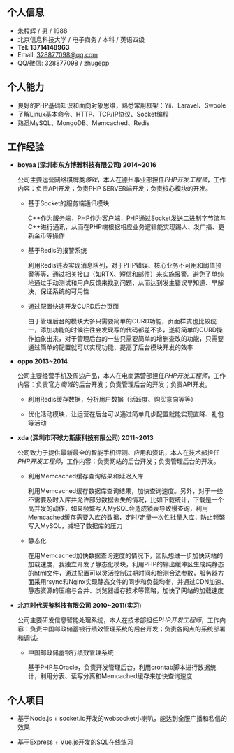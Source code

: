 ## 个人信息

- 朱程辉 / 男 / 1988
- 北京信息科技大学 / 电子商务 / 本科 / 英语四级
- **Tel: 13714148963**
- Email: 328877098@qq.com
- QQ/微信: 328877098 / zhugepp

## 个人能力

- 良好的PHP基础知识和面向对象思维，熟悉常用框架：Yii、Laravel、Swoole
- 了解Linux基本命令、HTTP、TCP/IP协议、Socket编程
- 熟悉MySQL、MongoDB、Memcached、Redis

## 工作经验

- **boyaa (深圳市东方博雅科技有限公司) 2014~2016**

	公司主要运营网络棋牌类*游戏*，本人在德州事业部担任*PHP开发工程师*，工作内容：负责API开发；负责PHP SERVER端开发；负责核心模块的开发。

	- 基于Socket的服务端通讯模块

		C++作为服务端，PHP作为客户端，PHP通过Socket发送二进制字节流与C++进行通讯，从而在PHP端根据相应业务逻辑能实现踢人、发广播、更新金币等操作

	- 基于Redis的报警系统

		利用Redis链表实现消息队列，对于PHP错误、核心业务不可用和阈值预警等等，通过相关接口（如RTX、短信和邮件）来实施报警。避免了单纯地通过手动测试和用户反馈来找到问题，从而达到发生错误早知道、早解决，保证系统的可用性

	- 通过配置快速开发CURD后台页面

		由于管理后台的模块大多只需要简单的CURD功能，页面样式也比较统一，添加功能的时候往往会发现写的代码都差不多，遂将简单的CURD操作抽象出来，对于管理后台的一些只需要简单的增删查改的功能，只需要通过简单的配置就可以实现功能，提高了后台模块开发的效率

- **oppo 2013~2014**

	公司主要经营手机及周边产品，本人在电商运营部担任*PHP开发工程师*，工作内容：负责官方*商城*的后台开发；负责管理后台的开发；负责API开发。

	- 利用Redis缓存数据，分析用户数据（活跃度、购买意向等等）
	
	- 优化活动模块，让运营在后台可以通过简单几步配置就能实现直降、礼包等活动

- **xda (深圳市环球力斯康科技有限公司) 2011~2013**

	公司致力于提供最新最全的智能手机评测、应用和资讯，本人在技术部担任*PHP开发工程师*，工作内容：负责网站的后台开发；负责管理后台的开发。

	- 利用Memcached缓存查询结果和延迟入库

		利用Memcached缓存数据库查询结果，加快查询速度。另外，对于一些不需要及时入库并允许部分数据丢失的情况，比如下载统计，下载是一个高并发的动作，如果频繁写入MySQL会造成锁表导致慢查询，利用Memcached缓存需要入库的数据，定时/定量一次性批量入库，防止频繁写入MySQL，减轻了数据库的压力

	- 静态化

		在用Memcached加快数据查询速度的情况下，团队想进一步加快网站的加载速度，我独立开发了静态化模块，利用PHP的输出缓冲区生成纯静态的html文件，通过配置可以灵活控制过期时间和检测合法参数，服务器方面采用rsync和Nginx实现静态文件的同步和负载均衡，并通过CDN加速、静态资源的压缩与合并、浏览器缓存技术等策略，加快了网站的加载速度

- **北京时代天鉴科技有限公司 2010~2011(实习)**

	公司主要研发信息智能处理系统，本人在技术部担任*PHP开发工程师*，工作内容：负责中国邮政储蓄银行绩效管理系统的后台开发；负责各网点的系统部署和调试。

	- 中国邮政储蓄银行绩效管理系统

		基于PHP与Oracle，负责开发管理后台，利用crontab脚本进行数据统计，利用分表、读写分离和Memcached缓存来加快查询速度

## 个人项目

- 基于Node.js + socket.io开发的websocket小喇叭，能达到全服广播和私信的效果

- 基于Express + Vue.js开发的SQL在线练习